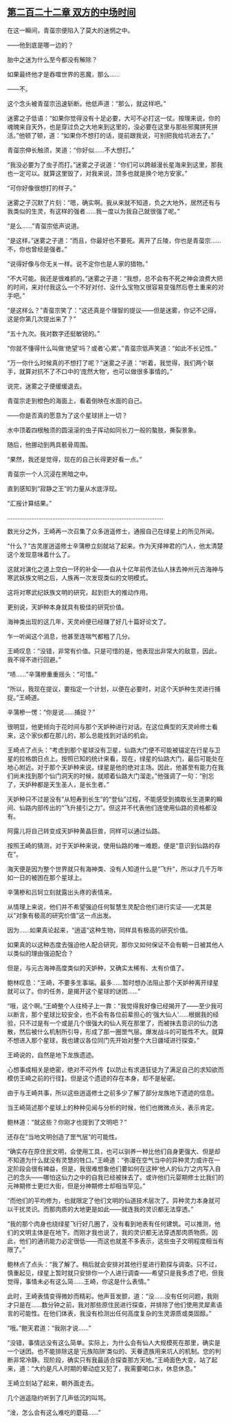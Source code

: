 ## [第二百二十二章 双方的中场时间](https://www.xxbiquge.com/11_11207/9230198.html)


  在这一瞬间，青虿宗便陷入了莫大的迷惘之中。

  ——他到底是哪一边的？

  胎中之迷为什么至今都没有解除？

  如果最终他才是吞噬世界的恶魔，那么……

  ——不。

  这个念头被青虿宗迅速斩断。他低声道：“那么，就这样吧。”

  迷雾之子低语：“如果你觉得没有十足必要，大可不必打这一仗。按理来说，你的魂魄来自天外，也是穿过负之大地来到这里的，没必要在这里与那些邪魔拼死拼活。”他顿了顿，道：“如果你不想打的话，提前跟我说，可别把我给坑进去了。”

  青虿宗伸长触须，笑道：“你好似……不大想打。”

  “我没必要为了虫子而打。”迷雾之子说道：“你们可以跨越漫长星海来到这里，那我也一定可以。就算这里毁了，对我来说，顶多也就是换个地方安家。”

  “可你好像很想打的样子。”

  迷雾之子沉默了片刻：“嗯，确实啊。我从来就不知道，负之大地外，居然还有与我类似的生灵，有这样的强者……我一度以为我自己就很强了呢。”

  “是么……”青虿宗低声说道。

  “是这样。”迷雾之子道：“而且，你最好也不要死。离开了丘陵，你也是青虿宗……不，你也曾经是强者。”

  “说得好像与你无关一样。说不定你也是人家的猎物。”

  “不大可能。我还是很难抓的。”迷雾之子道：“我想，总不会有不死之神会浪费大把的时间，来对付我这么一个不好对付、没什么宝物又很容易变强然后卷土重来的对手吧。”

  “是这样么？”青虿宗笑了：“这还真是个理智的提议——但是迷雾，你记不记得，这是你第几次提出来了？”

  “五十九次。我对数字还挺敏锐的。”

  “你就不懂得什么叫做‘绝望’吗？或者‘心累’。”青虿宗低声笑道：“如此不长记性。”

  “万一你什么时候真的不想打了呢？”迷雾之子道：“听着，我觉得，我们两个联手，就算对抗不了不口中的‘庞然大物’，也可以做很多事情的。”

  说完，迷雾之子便缓缓退去。

  青虿宗走到橙色的海面上，看着倒映在水面的自己。

  ——你是否真的愿意为了这个星球拼上一切？

  水中顶着四根触须的圆滚滚的虫子挥动如同长刀一般的螯肢，撕裂景象。

  随后，他挪动到两具骸骨周围。

  “果然，我还是觉得，现在的自己长得更好看一点。”

  青虿宗一个人沉浸在黑暗之中。

  直到感知到“寂静之王”的力量从水底浮现。

  “汇报计算结果。”

  ………………………………………………………………………………

  数光分之外，王崎再一次召集了众多逍遥修士，通报自己在绿星上的所见所闻。

  “什么？”古灵崖逍遥修士辛蒲槮立刻就站了起来。作为天择神君的门人，他太清楚这个发现意味着什么了。

  这就对演化之道上空白一环的补全——自从十亿年前传法仙人抹去神州元古海神与寒武妖族文明之后，人族再一次发现类似的文明模式。

  这将对寒武纪妖族文明的研究，起到巨大的推动作用。

  更别说，天妒种本身就具有极佳的研究价值。

  海神类出现的这几年，天灵岭便已经赚了好几十篇好论文了。

  乍一听闻这个消息，他甚至连喘气都粗了几分。

  王崎叹息：“没错，非常有价值。只是可惜的是，他表现出非常大的敌意，因此，我不得不进行回避。”

  “啧……”辛蒲槮重重摇头：“可惜。”

  “所以，我现在提议，要指定一个计划，以便在必要时，对这个天妒种生灵进行捕捉。”王崎道。

  辛蒲槮一愣：“你是说……捕捉？”

  很明显，他更倾向于花时间与那个天妒种进行对话。在这位典型的天灵岭修士看来，这个家伙都在那儿的，那么总能找到对话的机会。

  王崎点了点头：“考虑到那个星球没有卫星，仙路大门便不可能被锚定在行星与卫星的拉格朗日点上。按照已知的统计来看，现在，绿星的仙路大门，最后可能处在地心附近。对于那个天妒种来说，绿星是他的绝对主场。因此，他甚至有能力在我们尚未找到那个仙门洞天的时候，就顺着仙路大门溜走。”他强调了一句：“别忘了，天妒种都是天生圣人，是长生者。”

  天妒种只不过是没有“从短寿到长生”的“登仙”过程，不能感受到摘取长生道果的瞬间、仙路内部传出的“飞升接引之力”。但这并不代表他们连使用仙路的资格都没有。

  阿露儿将自己转变成天妒种黄晶巨兽，同样可以通过仙路。

  按照王崎的猜测，对于天妒种来说，使用仙路的唯一难题，便是“意识到仙路的存在”。

  海天便是因为整个世界就只有海神类、没有人知道什么是“飞升”，所以才几千万年如一日的被困在那个星球上。

  辛蒲槮和吕轲立刻就露出头疼的表情来。

  从情理上来说，他们并不希望强迫任何智慧生灵配合他们进行实证——尤其是以“对象有极高的研究价值”这一点出发。

  因为……如果真论起来，“逍遥”这种生物，同样具有极高的研究价值。

  如果真的以这种态度去强迫他人配合研究，那你又如何保证不会有朝一日被其他人以类似的理由强迫配合？

  但是，与元古海神高度类似的天妒种，又确实太稀有、太有价值了。

  鲍林叹息：“王崎，不要多生事端。最多……暂时想办法阻止那个天妒种离开绿星就可以了。你的任务，是揭开这个星球的谜团……”

  “哦，这个啊。”王崎整个人往椅子上一靠：“我觉得我好像已经揭开了——至少我可以断言，那个星球比较安全，也不会有各位前辈担心的‘强大仙人’……根据我的经验，只不过是有一个或是几个很强大的仙人死在那里了，而被抹去意识的仙力逸散，然后被什么机制所引导，形成了那一圈罡气层。爆发战斗的可能性不大。就算不想进入那个星球，我也建议各位同门先开始对整个大日疆域进行探查。”

  王崎说的，自然是地下龙族遗迹。

  心想事成相关是绝密，绝对不可外传【以防止有求道狂徒为了满足自己的求知欲而模仿王崎之前的行径】。但是这个遗迹的存在本身，却不是秘密。

  由于与王崎共事，所以这些逍遥修士之前多少了解了部分龙族地下遗迹的信息。

  当王崎简述那个星球上的种种见闻与分析的时候，他们也微微点头，表示肯定。

  鲍林道：“就这些？你刚才也提到了文明吧？”

  还存在“当地文明创造了罡气层”的可能性。

  “确实存在原住民文明，会使用工具，也可以驯养一种比他们自身更强大、但是却不知道为什么就没有灵慧的牲口。”王崎道：“弥漫在空气当中的异种灵力或许在一定阶段会很有裨益，但是，我很难想象他们要如何在这种‘他人的仙力’之内写入自己的念头——哪怕这仙力之中的自我已经被抹去了。或许他们元婴期修士比我们的元神期修士更烂大街，但是分神期修士却相当罕见。”

  “而他们的平均修为，也就限定了他们文明的仙道技术层次了。异种灵力本身就可以干扰灵识。而那肉质的大地更是如此——就连我的灵识都无法穿透。”

  “我的那个肉身也绕绿星飞行好几圈了，没有看到地表有任何建筑。可以推测，他们的文明主体是在地下。而刚才我也说了，我的灵识都无法穿透那肉质物质。因此，他们的通讯能力必定很低——而这也就差不多表示，这些虫子文明程度相当有限了。”

  鲍林点了点头：“我了解了。稍后就会安排对其他行星进行勘探与调查。只不过，慎重起见，绿星上暂时就只安排你一个人进行调查——希望只是我多虑了吧，但我觉得，事情未必有这么简……王崎，你这是什么表情。”

  此时，王崎表情变得微妙而精彩。他声音发颤，道：“没……没有任何问题，我刚才只是在……数分钟之前，我对那些原住民进行探查，并排除了他们使用灵犀素语言的可能性。在他们体表，我没有检测出任何高度复杂的生灵源质或类固醇。”

  “哦。”鲍天君道：“我刚才说……”

  “没错，事情远没有这么简单。实际上，为什么会有仙人大规模死在那里，确实是一个谜团。也不能排除这是‘元族陷阱’类似的、天眷遗族用来坑人的机制。您的判断非常冷静。现阶段，确实只有我最适合探查那方天地。”王崎面色大变，站了起来，道：“大约是凡人时期的晕动症又犯了，我需要喝口水，休息休息。”

  王崎立刻站了起来，朝外面走去。

  几个逍遥隐约听到了几声低沉的叫骂。

  “淦，怎么会有这么难吃的蘑菇……”
